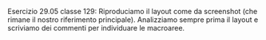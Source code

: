 Esercizio 29.05 classe 129:
Riproduciamo il layout come da screenshot (che rimane il nostro riferimento principale). Analizziamo sempre prima il layout e scriviamo dei commenti per individuare le macroaree.